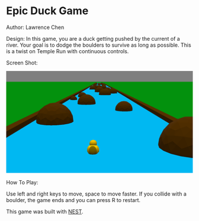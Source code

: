 # Epic Duck Game

Author: Lawrence Chen

Design: In this game, you are a duck getting pushed by the current of a river. Your goal is to dodge the boulders to survive as long as possible. This is a twist on Temple Run with continuous controls.

Screen Shot:

![Screen Shot](screenshot.png)

How To Play:

Use left and right keys to move, space to move faster. If you collide with a boulder, the game ends and you can press R to restart. 

This game was built with [NEST](NEST.md).
